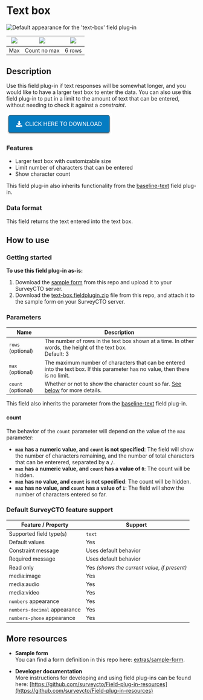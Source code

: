 # Text box

![Default appearance for the 'text-box' field plug-in](extras/preview-images/default.jpg)

|<img src="extras/preview-images/max.jpg" width="100px">|<img src="extras/preview-images/count.jpg" width="100px">|<img src="extras/preview-images/six_rows.jpg" width="100px">|
|:---:|:---:|:---:|
|Max|Count no max|6 rows|

## Description

Use this field plug-in if text responses will be somewhat longer, and you would like to have a larger text box to enter the data. You can also use this field plug-in to put in a limit to the amount of text that can be entered, without needing to check it against a *constraint*.

[![Download now](extras/readme-images/download-button.png)](https://github.com/surveycto/text-box/raw/master/text-box.fieldplugin.zip)

### Features

* Larger text box with customizable size
* Limit number of characters that can be entered
* Show character count

This field plug-in also inherits functionality from the [baseline-text](https://github.com/surveycto/baseline-text) field plug-in.

### Data format

This field returns the text entered into the text box.

## How to use

### Getting started

**To use this field plug-in as-is:**

1. Download the [sample form](https://github.com/scto-sandbox/text-box/blob/main/extras/sample-form/Text%20box%20sample%20form.xlsx) from this repo and upload it to your SurveyCTO server.
1. Download the [text-box.fieldplugin.zip](https://github.com/surveycto/text-box/raw/master/text-box.fieldplugin.zip) file from this repo, and attach it to the sample form on your SurveyCTO server.

### Parameters

|Name|Description|
|---|---|
|`rows` (optional)|The number of rows in the text box shown at a time. In other words, the height of the text box.<br>Default: 3|
|`max` (optional)|The maximum number of characters that can be entered into the text box. If this parameter has no value, then there is no limit.|
|`count` (optional)|Whether or not to show the character count so far. [See below](#count) for more details.|

This field also inherits the parameter from the [baseline-text](https://github.com/surveycto/baseline-text/blob/master/README.md) field plug-in.

#### count

The behavior of the `count` parameter will depend on the value of the `max` parameter:

* **`max` has a numeric value, and `count` is not specified**: The field will show the number of characters remaining, and the number of total characters that can be enterered, separated by a `/`.
* **`max` has a numeric value, and `count` has a value of `0`**: The count will be hidden.
* **`max` has no value, and `count` is not specified**:  The count will be hidden.
* **`max` has no value, and `count` has a value of `1`**: The field will show the number of characters entered so far.

### Default SurveyCTO feature support

| Feature / Property | Support |
| --- | --- |
| Supported field type(s) | `text`|
| Default values | Yes |
| Constraint message | Uses default behavior |
| Required message | Uses default behavior |
| Read only | Yes *(shows the current value, if present)* |
| media:image | Yes |
| media:audio | Yes |
| media:video | Yes |
| `numbers` appearance | Yes |
| `numbers-decimal` appearance | Yes |
| `numbers-phone` appearance | Yes |

## More resources

* **Sample form**  
You can find a form definition in this repo here: [extras/sample-form](extras/sample-form).

* **Developer documentation**  
More instructions for developing and using field plug-ins can be found here: [https://github.com/surveycto/Field-plug-in-resources](https://github.com/surveycto/Field-plug-in-resources)